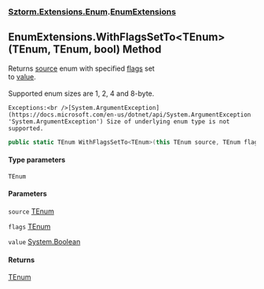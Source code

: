 ### [Sztorm.Extensions.Enum](./Sztorm-Extensions-Enum.md 'Sztorm.Extensions.Enum').[EnumExtensions](./Sztorm-Extensions-Enum-EnumExtensions.md 'Sztorm.Extensions.Enum.EnumExtensions')
## EnumExtensions.WithFlagsSetTo&lt;TEnum&gt;(TEnum, TEnum, bool) Method
Returns [source](#Sztorm-Extensions-Enum-EnumExtensions-WithFlagsSetTo-TEnum-(TEnum_TEnum_bool)-source 'Sztorm.Extensions.Enum.EnumExtensions.WithFlagsSetTo&lt;TEnum&gt;(TEnum, TEnum, bool).source') enum with specified [flags](#Sztorm-Extensions-Enum-EnumExtensions-WithFlagsSetTo-TEnum-(TEnum_TEnum_bool)-flags 'Sztorm.Extensions.Enum.EnumExtensions.WithFlagsSetTo&lt;TEnum&gt;(TEnum, TEnum, bool).flags') set  
to [value](#Sztorm-Extensions-Enum-EnumExtensions-WithFlagsSetTo-TEnum-(TEnum_TEnum_bool)-value 'Sztorm.Extensions.Enum.EnumExtensions.WithFlagsSetTo&lt;TEnum&gt;(TEnum, TEnum, bool).value').<br />  
Supported enum sizes are 1, 2, 4 and 8-byte.  



    Exceptions:<br />[System.ArgumentException](https://docs.microsoft.com/en-us/dotnet/api/System.ArgumentException 'System.ArgumentException') Size of underlying enum type is not supported.  
```csharp
public static TEnum WithFlagsSetTo<TEnum>(this TEnum source, TEnum flags, bool value);
```
#### Type parameters
<a name='Sztorm-Extensions-Enum-EnumExtensions-WithFlagsSetTo-TEnum-(TEnum_TEnum_bool)-TEnum'></a>
`TEnum`  
  
  
#### Parameters
<a name='Sztorm-Extensions-Enum-EnumExtensions-WithFlagsSetTo-TEnum-(TEnum_TEnum_bool)-source'></a>
`source` [TEnum](#Sztorm-Extensions-Enum-EnumExtensions-WithFlagsSetTo-TEnum-(TEnum_TEnum_bool)-TEnum 'Sztorm.Extensions.Enum.EnumExtensions.WithFlagsSetTo&lt;TEnum&gt;(TEnum, TEnum, bool).TEnum')  
  
  
<a name='Sztorm-Extensions-Enum-EnumExtensions-WithFlagsSetTo-TEnum-(TEnum_TEnum_bool)-flags'></a>
`flags` [TEnum](#Sztorm-Extensions-Enum-EnumExtensions-WithFlagsSetTo-TEnum-(TEnum_TEnum_bool)-TEnum 'Sztorm.Extensions.Enum.EnumExtensions.WithFlagsSetTo&lt;TEnum&gt;(TEnum, TEnum, bool).TEnum')  
  
  
<a name='Sztorm-Extensions-Enum-EnumExtensions-WithFlagsSetTo-TEnum-(TEnum_TEnum_bool)-value'></a>
`value` [System.Boolean](https://docs.microsoft.com/en-us/dotnet/api/System.Boolean 'System.Boolean')  
  
  
#### Returns
[TEnum](#Sztorm-Extensions-Enum-EnumExtensions-WithFlagsSetTo-TEnum-(TEnum_TEnum_bool)-TEnum 'Sztorm.Extensions.Enum.EnumExtensions.WithFlagsSetTo&lt;TEnum&gt;(TEnum, TEnum, bool).TEnum')  
  
